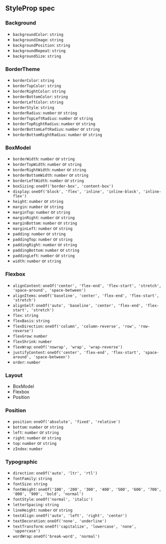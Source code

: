 ## StyleProp spec

### Background

+ `backgroundColor`: `string`
+ `backgroundImage`: `string`
+ `backgroundPosition`: `string`
+ `backgroundRepeat`: `string`
+ `backgroundSize`: `string`

### BorderTheme

+ `borderColor`: `string`
+ `borderTopColor`: `string`
+ `borderRightColor`: `string`
+ `borderBottomColor`: `string`
+ `borderLeftColor`: `string`
+ `borderStyle`: `string`
+ `borderRadius`: `number` or `string`
+ `borderTopLeftRadius`: `number` or `string`
+ `borderTopRightRadius`: `number` or `string`
+ `borderBottomLeftRadius`: `number` or `string`
+ `borderBottomRightRadius`: `number` or `string`

### BoxModel

+ `borderWidth`: `number` or `string`
+ `borderTopWidth`: `number` or `string`
+ `borderRightWidth`: `number` or `string`
+ `borderBottomWidth`: `number` or `string`
+ `borderLeftWidth`: `number` or `string`
+ `boxSizing`: `oneOf('border-box', 'content-box')`
+ `display`: `oneOf('block', 'flex', 'inline', 'inline-block', 'inline-flex')`
+ `height`: `number` or `string`
+ `margin`: `number` or `string`
+ `marginTop`: `number` or `string`
+ `marginRight`: `number` or `string`
+ `marginBottom`: `number` or `string`
+ `marginLeft`: `number` or `string`
+ `padding`: `number` or `string`
+ `paddingTop`: `number` or `string`
+ `paddingRight`: `number` or `string`
+ `paddingBottom`: `number` or `string`
+ `paddingLeft`: `number` or `string`
+ `width`: `number` or `string`

### Flexbox

* `alignContent`: `oneOf('center', 'flex-end', 'flex-start', 'stretch', 'space-around', 'space-between')`
* `alignItems`: `oneOf('baseline', 'center', 'flex-end', 'flex-start', 'stretch')`
* `alignSelf`: `oneOf('auto', 'baseline', 'center', 'flex-end', 'flex-start', 'stretch')`
* `flex`: `string`
* `flexBasis`: `string`
* `flexDirection`: `oneOf('column', 'column-reverse', 'row', 'row-reverse')`
* `flexGrow`: `number`
* `flexShrink`: `number`
* `flexWrap`: `oneOf('nowrap', 'wrap', 'wrap-reverse')`
* `justifyContent`: `oneOf('center', 'flex-end', 'flex-start', 'space-around', 'space-between')`
* `order`: `number`

### Layout

* BoxModel
* Flexbox
* Position

### Position

* `position`: `oneOf('absolute', 'fixed', 'relative')`
* `bottom`: `number` or `string`
* `left`: `number` or `string`
* `right`: `number` or `string`
* `top`: `number` or `string`
* `zIndex`: `number`

### Typographic

* `direction`: `oneOf('auto', 'ltr', 'rtl')`
* `fontFamily`: `string`
* `fontSize`: `string`
* `fontWeight`: `oneOf('100', '200', '300', '400', '500', '600', '700', '800', '900', 'bold', 'normal')`
* `fontStyle`: `oneOf('normal', 'italic')`
* `letterSpacing`: `string`
* `lineHeight`: `number` or `string`
* `textAlign`: `oneOf('auto', 'left', 'right', 'center')`
* `textDecoration`: `oneOf('none', 'underline')`
* `textTransform`: `oneOf('capitalize', 'lowercase', 'none', 'uppercase')`
* `wordWrap`: `oneOf('break-word', 'normal')`


